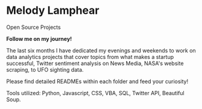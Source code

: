 # Melody Lamphear
Open Source Projects

**Follow me on my journey!**

The last six months I have dedicated my evenings and weekends to work on data analytics projects that cover topics from what 
makes a startup successful, Twitter sentiment analysis on News Media, NASA's website scraping, to UFO sighting data.

Please find detailed READMEs within each folder and feed your curiosity!

Tools utilized: Python, Javascript, CSS, VBA, SQL, Twitter API, Beautiful Soup.
